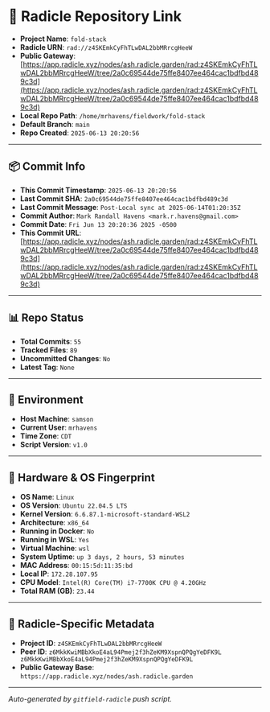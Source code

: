 # 🔗 Radicle Repository Link

- **Project Name**: `fold-stack`
- **Radicle URN**: `rad://z4SKEmkCyFhTLwDAL2bbMRrcgHeeW`
- **Public Gateway**: [https://app.radicle.xyz/nodes/ash.radicle.garden/rad:z4SKEmkCyFhTLwDAL2bbMRrcgHeeW/tree/2a0c69544de75ffe8407ee464cac1bdfbd489c3d](https://app.radicle.xyz/nodes/ash.radicle.garden/rad:z4SKEmkCyFhTLwDAL2bbMRrcgHeeW/tree/2a0c69544de75ffe8407ee464cac1bdfbd489c3d)
- **Local Repo Path**: `/home/mrhavens/fieldwork/fold-stack`
- **Default Branch**: `main`
- **Repo Created**: `2025-06-13 20:20:56`

---

## 📦 Commit Info

- **This Commit Timestamp**: `2025-06-13 20:20:56`
- **Last Commit SHA**: `2a0c69544de75ffe8407ee464cac1bdfbd489c3d`
- **Last Commit Message**: `Post-Local sync at 2025-06-14T01:20:35Z`
- **Commit Author**: `Mark Randall Havens <mark.r.havens@gmail.com>`
- **Commit Date**: `Fri Jun 13 20:20:36 2025 -0500`
- **This Commit URL**: [https://app.radicle.xyz/nodes/ash.radicle.garden/rad:z4SKEmkCyFhTLwDAL2bbMRrcgHeeW/tree/2a0c69544de75ffe8407ee464cac1bdfbd489c3d](https://app.radicle.xyz/nodes/ash.radicle.garden/rad:z4SKEmkCyFhTLwDAL2bbMRrcgHeeW/tree/2a0c69544de75ffe8407ee464cac1bdfbd489c3d)

---

## 📊 Repo Status

- **Total Commits**: `55`
- **Tracked Files**: `89`
- **Uncommitted Changes**: `No`
- **Latest Tag**: `None`

---

## 🧭 Environment

- **Host Machine**: `samson`
- **Current User**: `mrhavens`
- **Time Zone**: `CDT`
- **Script Version**: `v1.0`

---

## 🧬 Hardware & OS Fingerprint

- **OS Name**: `Linux`
- **OS Version**: `Ubuntu 22.04.5 LTS`
- **Kernel Version**: `6.6.87.1-microsoft-standard-WSL2`
- **Architecture**: `x86_64`
- **Running in Docker**: `No`
- **Running in WSL**: `Yes`
- **Virtual Machine**: `wsl`
- **System Uptime**: `up 3 days, 2 hours, 53 minutes`
- **MAC Address**: `00:15:5d:11:35:bd`
- **Local IP**: `172.28.107.95`
- **CPU Model**: `Intel(R) Core(TM) i7-7700K CPU @ 4.20GHz`
- **Total RAM (GB)**: `23.44`

---

## 🌱 Radicle-Specific Metadata

- **Project ID**: `z4SKEmkCyFhTLwDAL2bbMRrcgHeeW`
- **Peer ID**: `z6MkkKwiMBbXkoE4aL94Pmej2f3hZeKM9XspnQPQgYeDFK9L
z6MkkKwiMBbXkoE4aL94Pmej2f3hZeKM9XspnQPQgYeDFK9L`
- **Public Gateway Base**: `https://app.radicle.xyz/nodes/ash.radicle.garden`

---

_Auto-generated by `gitfield-radicle` push script._
